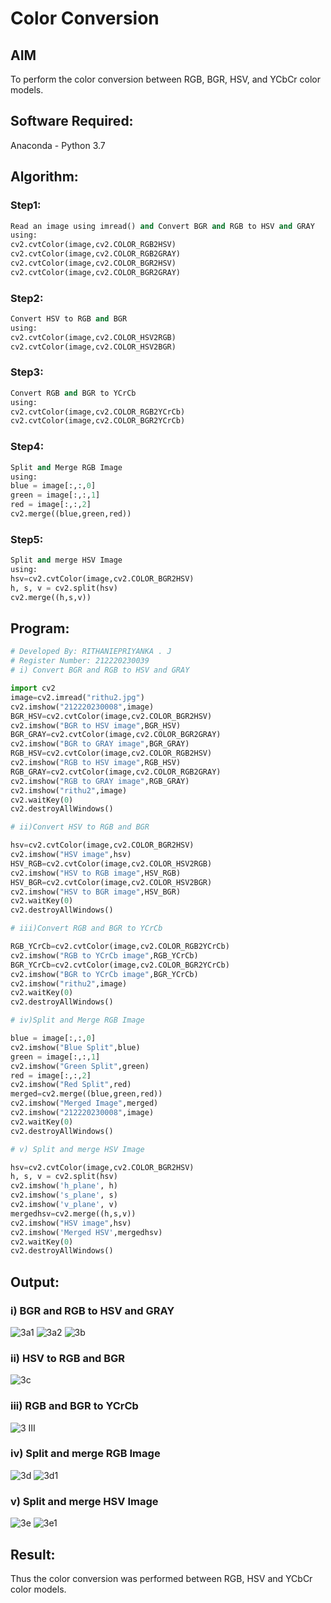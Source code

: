 # Color Conversion
## AIM
To perform the color conversion between RGB, BGR, HSV, and YCbCr color models.

## Software Required:
Anaconda - Python 3.7
## Algorithm:
### Step1:
```python
Read an image using imread() and Convert BGR and RGB to HSV and GRAY
using:
cv2.cvtColor(image,cv2.COLOR_RGB2HSV)
cv2.cvtColor(image,cv2.COLOR_RGB2GRAY)
cv2.cvtColor(image,cv2.COLOR_BGR2HSV)
cv2.cvtColor(image,cv2.COLOR_BGR2GRAY)
```
### Step2:
```python
Convert HSV to RGB and BGR
using:
cv2.cvtColor(image,cv2.COLOR_HSV2RGB)
cv2.cvtColor(image,cv2.COLOR_HSV2BGR)
```
### Step3:
```python
Convert RGB and BGR to YCrCb
using:
cv2.cvtColor(image,cv2.COLOR_RGB2YCrCb)
cv2.cvtColor(image,cv2.COLOR_BGR2YCrCb)
```
### Step4:
```python
Split and Merge RGB Image
using:
blue = image[:,:,0]
green = image[:,:,1]
red = image[:,:,2]
cv2.merge((blue,green,red))
```
### Step5:
```python
Split and merge HSV Image
using:
hsv=cv2.cvtColor(image,cv2.COLOR_BGR2HSV)
h, s, v = cv2.split(hsv)
cv2.merge((h,s,v))
```

## Program:
```python
# Developed By: RITHANIEPRIYANKA . J
# Register Number: 212220230039
# i) Convert BGR and RGB to HSV and GRAY

import cv2
image=cv2.imread("rithu2.jpg")
cv2.imshow("212220230008",image)
BGR_HSV=cv2.cvtColor(image,cv2.COLOR_BGR2HSV)
cv2.imshow("BGR to HSV image",BGR_HSV)
BGR_GRAY=cv2.cvtColor(image,cv2.COLOR_BGR2GRAY)
cv2.imshow("BGR to GRAY image",BGR_GRAY)
RGB_HSV=cv2.cvtColor(image,cv2.COLOR_RGB2HSV)
cv2.imshow("RGB to HSV image",RGB_HSV)
RGB_GRAY=cv2.cvtColor(image,cv2.COLOR_RGB2GRAY)
cv2.imshow("RGB to GRAY image",RGB_GRAY)
cv2.imshow("rithu2",image)
cv2.waitKey(0)
cv2.destroyAllWindows()

# ii)Convert HSV to RGB and BGR

hsv=cv2.cvtColor(image,cv2.COLOR_BGR2HSV)
cv2.imshow("HSV image",hsv)
HSV_RGB=cv2.cvtColor(image,cv2.COLOR_HSV2RGB)
cv2.imshow("HSV to RGB image",HSV_RGB)
HSV_BGR=cv2.cvtColor(image,cv2.COLOR_HSV2BGR)
cv2.imshow("HSV to BGR image",HSV_BGR)
cv2.waitKey(0)
cv2.destroyAllWindows()

# iii)Convert RGB and BGR to YCrCb

RGB_YCrCb=cv2.cvtColor(image,cv2.COLOR_RGB2YCrCb)
cv2.imshow("RGB to YCrCb image",RGB_YCrCb)
BGR_YCrCb=cv2.cvtColor(image,cv2.COLOR_BGR2YCrCb)
cv2.imshow("BGR to YCrCb image",BGR_YCrCb)
cv2.imshow("rithu2",image)
cv2.waitKey(0)
cv2.destroyAllWindows()

# iv)Split and Merge RGB Image

blue = image[:,:,0]
cv2.imshow("Blue Split",blue)
green = image[:,:,1]
cv2.imshow("Green Split",green)
red = image[:,:,2]
cv2.imshow("Red Split",red)
merged=cv2.merge((blue,green,red))
cv2.imshow("Merged Image",merged)
cv2.imshow("212220230008",image)
cv2.waitKey(0)
cv2.destroyAllWindows()

# v) Split and merge HSV Image

hsv=cv2.cvtColor(image,cv2.COLOR_BGR2HSV)
h, s, v = cv2.split(hsv)
cv2.imshow('h_plane', h)
cv2.imshow('s_plane', s)
cv2.imshow('v_plane', v)
mergedhsv=cv2.merge((h,s,v))
cv2.imshow("HSV image",hsv)
cv2.imshow('Merged HSV',mergedhsv)
cv2.waitKey(0)
cv2.destroyAllWindows()

```
## Output:

### i) BGR and RGB to HSV and GRAY
![3a1](https://user-images.githubusercontent.com/75235132/163558150-d977cf3d-6862-4c23-949b-9231050171d7.png)
![3a2](https://user-images.githubusercontent.com/75235132/163558161-10ad2237-0679-4daf-a7a9-3410ef259e50.png)
![3b](https://user-images.githubusercontent.com/75235132/163558174-45561281-f614-4891-8eba-94d7e465022a.png)
### ii) HSV to RGB and BGR
![3c](https://user-images.githubusercontent.com/75235132/163558216-227868ec-10c4-4e39-b0db-49e8558d0162.png)
### iii) RGB and BGR to YCrCb
![3 III](https://user-images.githubusercontent.com/75235132/163558238-8ccb2454-2c27-44ae-99f7-6475fc3c4a4c.png)
### iv) Split and merge RGB Image
![3d](https://user-images.githubusercontent.com/75235132/163558228-a353d7d1-5b35-4f1b-969d-206fbcb4c0f7.png)
![3d1](https://user-images.githubusercontent.com/75235132/163558297-93673daa-5a1d-4757-8e99-447246d918aa.png)
### v) Split and merge HSV Image
![3e](https://user-images.githubusercontent.com/75235132/163558310-0fc6a82a-8728-4bf1-bf98-96c3829be6da.png)
![3e1](https://user-images.githubusercontent.com/75235132/163558352-329ae7a5-74a6-4fc7-9ba8-c2794091caa3.png)
## Result:
Thus the color conversion was performed between RGB, HSV and YCbCr color models.
